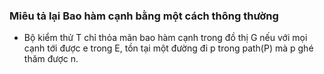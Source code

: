 ###    Miêu tả lại Bao hàm cạnh bằng một cách thông thường

+ Bộ kiểm thử T chỉ thỏa mãn bao hàm cạnh trong đồ thị G nếu với mọi cạnh tới được e trong E, tồn tại một đường đi p trong path(P) mà p ghé thăm  được n.